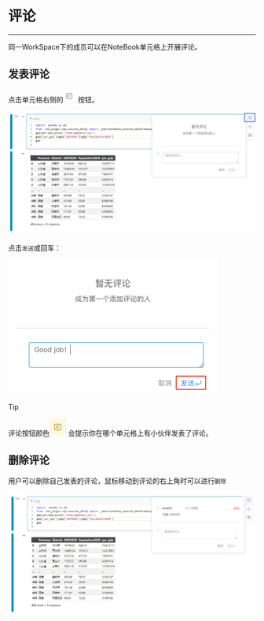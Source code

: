 # 评论
---

同一WorkSpace下的成员可以在NoteBook单元格上开展评论。

## 发表评论

点击单元格右侧的<img src="../images/comm.png"  style="display: inline-block;padding:0px;border:0px"  /> 按钮。

![图15 style="width: 70%;height: 70%;"](../images/44bbdb2ea343b6118633ad2d3821b59db5a9114a45eebe45b10b10a06d561b11.png "Cell评论")

点击`发送`或回车：

![图 2](../images/sendcomm.png)  

> [!Tip]
> 评论按钮颜色<img src="../images/yansepinglun.png"  style="display: inline-block;padding:0px;border:0px"  /> 
会提示你在哪个单元格上有小伙伴发表了评论。


## 删除评论

用户可以删除自己发表的评论，鼠标移动到评论的右上角时可以进行`删除`


![图17 style="width: 70%;height: 70%;"](../images/958469572ad60f7a194eece30b0984098c70f8b96b80c76af818c407efed360a.png "发送评论")
